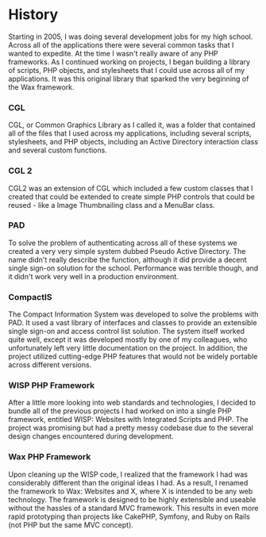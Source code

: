 # History #

Starting in 2005, I was doing several development jobs for my high school.  Across all of the applications there were several common tasks that I wanted to expedite.  At the time I wasn't really aware of any PHP frameworks.  As I continued working on projects, I began building a library of scripts, PHP objects, and stylesheets that I could use across all of my applications.  It was this original library that sparked the very beginning of the Wax framework.

### CGL ###
CGL, or Common Graphics Library as I called it, was a folder that contained all of the files that I used across my applications, including several scripts, stylesheets, and PHP objects, including an Active Directory interaction class and several custom functions.

### CGL 2 ###
CGL2 was an extension of CGL which included a few custom classes that I created that could be extended to create simple PHP controls that could be reused - like a Image Thumbnailing class and a MenuBar class.

### PAD ###
To solve the problem of authenticating across all of these systems we created a very very simple system dubbed Pseudo Active Directory.  The name didn't really describe the function, although it did provide a decent single sign-on solution for the school.  Performance was terrible though, and it didn't work very well in a production environment.

### CompactIS ###
The Compact Information System was developed to solve the problems with PAD.  It used a vast library of interfaces and classes to provide an extensible single sign-on and access control list solution.  The system itself worked quite well, except it was developed mostly by one of my colleagues, who unfortunately left very little documentation on the project.  In addition, the project utilized cutting-edge PHP features that would not be widely portable across different versions.

### WISP PHP Framework ###
After a little more looking into web standards and technologies, I decided to bundle all of the previous projects I had worked on into a single PHP framework, entitled WISP: Websites with Integrated Scripts and PHP.  The project was promising but had a pretty messy codebase due to the several design changes encountered during development.

### Wax PHP Framework ###
Upon cleaning up the WISP code, I realized that the framework I had was considerably different than the original ideas I had.  As a result, I renamed the framework to Wax: Websites and X, where X is intended to be any web technology.  The framework is designed to be highly extensible and useable without the hassles of a standard MVC framework.  This results in even more rapid prototyping than projects like CakePHP, Symfony, and Ruby on Rails (not PHP but the same MVC concept).